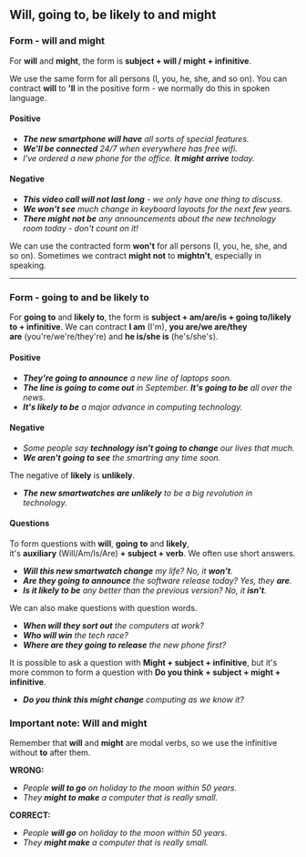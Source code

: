 ## Will, going to, be likely to and might

### Form - will and might

For **will** and **might**, the form is **subject + will / might + infinitive**.

We use the same form for all persons (I, you, he, she, and so on). You can contract **will** to **'ll** in the positive form - we normally do this in spoken language.
#### Positive

- _**The new smartphone will have** all sorts of special features._
- _**We'll be connected** 24/7 when everywhere has free wifi._
- _I've ordered a new phone for the office. **It might arrive** today._
#### Negative

- _**This video call will not last long** - we only have one thing to discuss._
- _**We won't see** much change in keyboard layouts for the next few years._
- _**There might not be** any announcements about the new technology room today - don't count on it!_

We can use the contracted form **won't** for all persons (I, you, he, she, and so on). Sometimes we contract **might not** to **mightn't**, especially in speaking.

---
### Form - going to and be likely to

For **going to** and **likely to**, the form is **subject + am/are/is + going to/likely to + infinitive**. We can contract **I am** (I'm), **you are/we are/they are** (you're/we're/they're) and **he is/she is** (he's/she's).

#### Positive

- _**They're going to announce** a new line of laptops soon._
- _**The line is going to come out** in September._ _**It's going to be** all over the news._
- _**It's likely to be** a major advance in computing technology._
#### Negative

- _Some people say **technology isn't going to change** our lives that much._
- _**We aren't going to see** the smartring any time soon._

The negative of **likely** is **unlikely**.

- _**The new smartwatches are unlikely** to be a big revolution in technology._
#### Questions

To form questions with **will**, **going** **to** and **likely**, it's **auxiliary** (Will/Am/Is/Are) **+ subject + verb**. We often use short answers.

- _**Will this new smartwatch change** my life? No, it **won't**._
- _**Are they going to announce** the software release today? Yes, they **are**._
- _**Is it likely to be** any better than the previous version? No, it **isn't**._

We can also make questions with question words.

- _**When will they sort out** the computers at work?_
- _**Who will win** the tech race?_
- _**Where are they going to release** the new phone first?_

It is possible to ask a question with **Might + subject + infinitive**, but it's more common to form a question with **Do you think + subject + might + infinitive**.

- _**Do you think this might change** computing as we know it?_

### Important note: Will and might

Remember that **will** and **might** are modal verbs, so we use the infinitive without **to** after them.

**WRONG:**

- _People **will to go** on holiday to the moon within 50 years._
- _They **might to make** a computer that is really small._

**CORRECT:**

- _People **will go** on holiday to the moon within 50 years._
- _They **might make** a computer that is really small._
